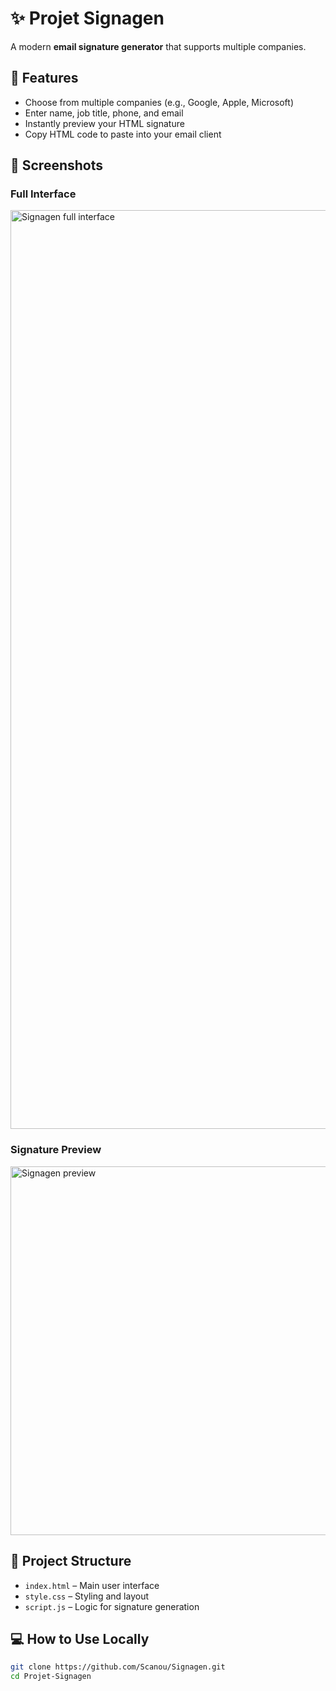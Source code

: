 # ✨ Projet Signagen

A modern **email signature generator** that supports multiple companies.

## 🚀 Features

- Choose from multiple companies (e.g., Google, Apple, Microsoft)
- Enter name, job title, phone, and email
- Instantly preview your HTML signature
- Copy HTML code to paste into your email client

## 📸 Screenshots

### Full Interface

<img width="1470" alt="Signagen full interface" src="https://github.com/user-attachments/assets/7fd9b941-bdca-4a31-bb20-50aec44ff6c8" />

### Signature Preview

<img width="590" alt="Signagen preview" src="https://github.com/user-attachments/assets/24d2dd38-565c-4f48-ae4d-9d246a10bcfe" />

## 📁 Project Structure

- `index.html` – Main user interface
- `style.css` – Styling and layout
- `script.js` – Logic for signature generation

## 💻 How to Use Locally

```bash
git clone https://github.com/Scanou/Signagen.git
cd Projet-Signagen
